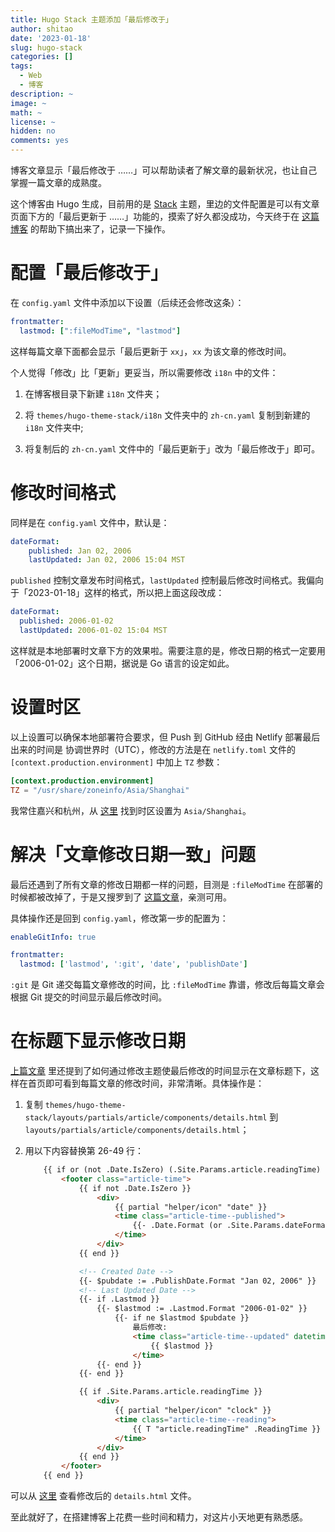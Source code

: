 ```yaml
---
title: Hugo Stack 主题添加「最后修改于」
author: shitao
date: '2023-01-18'
slug: hugo-stack
categories: []
tags:
  - Web
  - 博客
description: ~
image: ~
math: ~
license: ~
hidden: no
comments: yes
---
```


博客文章显示「最后修改于 ……」可以帮助读者了解文章的最新状况，也让自己掌握一篇文章的成熟度。

这个博客由 Hugo 生成，目前用的是 [Stack](https://github.com/CaiJimmy/hugo-theme-stack) 主题，里边的文件配置是可以有文章页面下方的「最后更新于 ……」功能的，摸索了好久都没成功，今天终于在 [这篇博客](https://blog.yfei.page/cn/2021/03/lastmod-hugo/) 的帮助下搞出来了，记录一下操作。

# 配置「最后修改于」

在 `config.yaml` 文件中添加以下设置（后续还会修改这条）：

```yaml
frontmatter:
  lastmod: [":fileModTime", "lastmod"]
```

这样每篇文章下面都会显示「最后更新于 `xx`」，`xx` 为该文章的修改时间。

个人觉得「修改」比「更新」更妥当，所以需要修改 `i18n` 中的文件：

1. 在博客根目录下新建 `i18n` 文件夹；

1. 将 `themes/hugo-theme-stack/i18n` 文件夹中的 `zh-cn.yaml` 复制到新建的 `i18n` 文件夹中;

1. 将复制后的 `zh-cn.yaml` 文件中的「最后更新于」改为「最后修改于」即可。

# 修改时间格式

同样是在 `config.yaml` 文件中，默认是：

```yaml
dateFormat:
    published: Jan 02, 2006
    lastUpdated: Jan 02, 2006 15:04 MST
```

`published` 控制文章发布时间格式，`lastUpdated` 控制最后修改时间格式。我偏向于「2023-01-18」这样的格式，所以把上面这段改成：

```yaml
dateFormat:
  published: 2006-01-02
  lastUpdated: 2006-01-02 15:04 MST
```

这样就是本地部署时文章下方的效果啦。需要注意的是，修改日期的格式一定要用「2006-01-02」这个日期，据说是 Go 语言的设定如此。

# 设置时区

以上设置可以确保本地部署符合要求，但 Push 到 GitHub 经由 Netlify 部署最后出来的时间是 协调世界时（UTC），修改的方法是在 `netlify.toml` 文件的 `[context.production.environment]` 中加上 `TZ` 参数：

```toml
[context.production.environment]
TZ = "/usr/share/zoneinfo/Asia/Shanghai"
```

我常住嘉兴和杭州，从 [这里](https://en.wikipedia.org/wiki/List_of_tz_database_time_zones) 找到时区设置为 `Asia/Shanghai`。

# 解决「文章修改日期一致」问题

最后还遇到了所有文章的修改日期都一样的问题，目测是 `:fileModTime` 在部署的时候都被改掉了，于是又搜罗到了 [这篇文章](https://centurio.net/2022/01/24/set-last-modified-date-automatically/)，亲测可用。

具体操作还是回到 `config.yaml`，修改第一步的配置为：

```yaml
enableGitInfo: true

frontmatter:
  lastmod: ['lastmod', ':git', 'date', 'publishDate']
```

`:git` 是 Git 递交每篇文章修改的时间，比 `:fileModTime` 靠谱，修改后每篇文章会根据 Git 提交的时间显示最后修改时间。

# 在标题下显示修改日期

[上篇文章](https://centurio.net/2022/01/24/set-last-modified-date-automatically/) 里还提到了如何通过修改主题使最后修改的时间显示在文章标题下，这样在首页即可看到每篇文章的修改时间，非常清晰。具体操作是：

1. 复制 `themes/hugo-theme-stack/layouts/partials/article/components/details.html` 到 `layouts/partials/article/components/details.html`；

1. 用以下内容替换第 26-49 行：

    ```html
        {{ if or (not .Date.IsZero) (.Site.Params.article.readingTime) }}
            <footer class="article-time">
                {{ if not .Date.IsZero }}
                    <div>
                        {{ partial "helper/icon" "date" }}
                        <time class="article-time--published">
                            {{- .Date.Format (or .Site.Params.dateFormat.published "Jan 02, 2006") -}}
                        </time>
                    </div>
                {{ end }}
    
                <!-- Created Date -->
                {{- $pubdate := .PublishDate.Format "Jan 02, 2006" }}
                <!-- Last Updated Date -->
                {{- if .Lastmod }}
                    {{- $lastmod := .Lastmod.Format "2006-01-02" }}
                        {{- if ne $lastmod $pubdate }}
                            最后修改:
                            <time class="article-time--updated" datetime="{{ .Lastmod }}" title="{{ .Lastmod }}">
                                {{ $lastmod }}
                            </time>
                    {{- end }}
                {{- end }}
    
                {{ if .Site.Params.article.readingTime }}
                    <div>
                        {{ partial "helper/icon" "clock" }}
                        <time class="article-time--reading">
                            {{ T "article.readingTime" .ReadingTime }}
                        </time>
                    </div>
                {{ end }}
            </footer>
        {{ end }}
    ```

可以从 [这里](https://github.com/Shitao5/shitao-blog/blob/main/layouts/partials/article/components/details.html
) 查看修改后的 `details.html` 文件。

至此就好了，在搭建博客上花费一些时间和精力，对这片小天地更有熟悉感。
